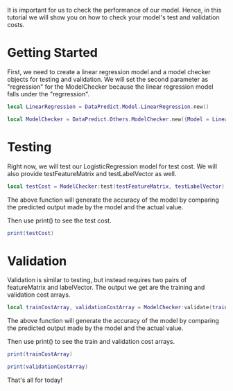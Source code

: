 It is important for us to check the performance of our model. Hence, in this tutorial we will show you on how to check your model's test and validation costs.

# Getting Started

First, we need to create a linear regression model and a model checker objects for testing and validation. We will set the second parameter as "regression" for the ModelChecker because the linear regression model falls under the "regrression".

```lua
local LinearRegression = DataPredict.Model.LinearRegression.new()

local ModelChecker = DataPredict.Others.ModelChecker.new({Model = LinearRegression, modelType = "Regression"})
```

# Testing

Right now, we will test our LogisticRegression model for test cost.  We will also provide testFeatureMatrix and testLabelVector as well.

```lua
local testCost = ModelChecker:test(testFeatureMatrix, testLabelVector)
```

The above function will generate the accuracy of the model by comparing the predicted output made by the model and the actual value.

Then use print() to see the test cost.

```lua
print(testCost)
```

# Validation

Validation is similar to testing, but instead requires two pairs of featureMatrix and labelVector. The output we get are the training and validation cost arrays. 

```lua
local trainCostArray, validationCostArray = ModelChecker:validate(trainFeatureMatrix, trainLabelVector, validationFeatureMatrix, validationLabelVector)
```

The above function will generate the accuracy of the model by comparing the predicted output made by the model and the actual value.

Then use print() to see the train and validation cost arrays.

```lua
print(trainCostArray)

print(validationCostArray)
```

That's all for today!
